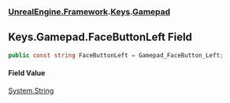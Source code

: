 ### [UnrealEngine.Framework](UnrealEngine_Framework.md 'UnrealEngine.Framework').[Keys](Keys.md 'UnrealEngine.Framework.Keys').[Gamepad](Keys_Gamepad.md 'UnrealEngine.Framework.Keys.Gamepad')
## Keys.Gamepad.FaceButtonLeft Field
```csharp
public const string FaceButtonLeft = Gamepad_FaceButton_Left;
```
#### Field Value
[System.String](https://docs.microsoft.com/en-us/dotnet/api/System.String 'System.String')
